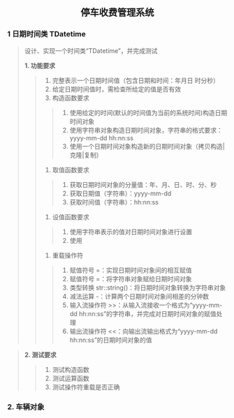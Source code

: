 ## <center>停车收费管理系统</center>

### 1 日期时间类 TDatetime
> 设计、实现一个时间类“TDatetime”，并完成测试  
>  
> **1. 功能要求**  
>> 1. 完整表示一个日期时间值（包含日期和时间：年月日 时分秒）  
>> 1. 给定日期时间值时，需检查所给定的值是否有效  
>> 1. 构造函数要求  
>>> 1. 使用给定的时间(默认的时间值为当前的系统时间)构造日期时间对象  
>>> 1. 使用字符串对象构造日期时间对象，字符串的格式要求：yyyy-mm-dd hh:nn:ss  
>>> 1. 使用一个日期时间对象构造新的日期时间对象（拷贝构造|克隆|复制）  
>> 1. 取值函数要求  
>>> 1. 获取日期时间对象的分量值：年、月、日、时、分、秒
>>> 1. 获取日期值（字符串）：yyyy-mm-dd
>>> 1. 获取时间值（字符串）：hh:nn:ss  
>> 1. 设值函数要求
>>> 1. 使用字符串表示的值对日期时间对象进行设置
>>> 1. 使用  
>> 1. 重载操作符  
>>> 1. 赋值符号 =：实现日期时间对象间的相互赋值  
>>> 1. 赋值符号 =：将字符串对象赋给日期时间对象  
>>> 1. 类型转换 str::string()：将日期时间对象转换为字符串对象  
>>> 1. 减法运算 -：计算两个日期时间对象间相差的分钟数   
>>> 1. 输入流操作符 >>：从输入流接收一个格式为“yyyy-mm-dd hh:nn:ss”的字符串，并完成对日期时间对象的赋值处理
>>> 1. 输出流操作符 <<：向输出流输出格式为“yyyy-mm-dd hh:nn:ss”的日期时间对象的值  

> **2. 测试要求**    
>> 1. 测试构造函数
>> 1. 测试运算函数
>> 1. 测试操作符重载是否正确

### 2. 车辆对象
